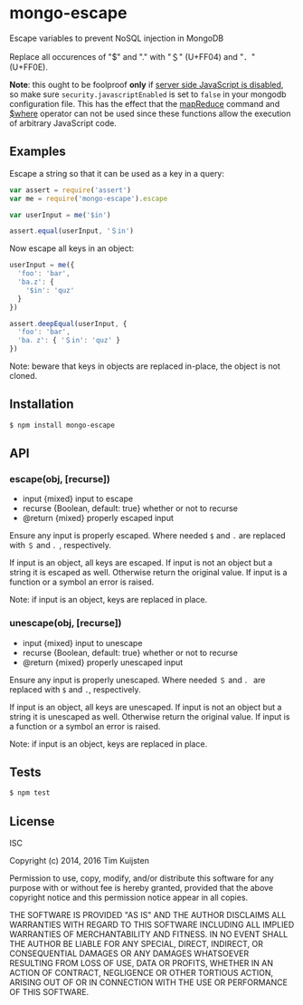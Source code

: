 # mongo-escape

Escape variables to prevent NoSQL injection in MongoDB

Replace all occurences of "$" and "." with "＄" (U+FF04) and "．" (U+FF0E).

**Note**: this ought to be foolproof **only** if [server side JavaScript is disabled],
so make sure `security.javascriptEnabled` is set to `false` in your mongodb
configuration file. This has the effect that the [mapReduce] command and [$where]
operator can not be used since these functions allow the execution of arbitrary
JavaScript code.

## Examples

Escape a string so that it can be used as a key in a query:

```js
var assert = require('assert')
var me = require('mongo-escape').escape

var userInput = me('$in')

assert.equal(userInput, '＄in')
```

Now escape all keys in an object:

```js
userInput = me({
  'foo': 'bar',
  'ba.z': {
    '$in': 'quz'
  }
})

assert.deepEqual(userInput, {
  'foo': 'bar',
  'ba．z': { '＄in': 'quz' }
})
```

Note: beware that keys in objects are replaced in-place, the object is not
cloned.

## Installation

```sh
$ npm install mongo-escape
```

## API

###  escape(obj, [recurse])
* input {mixed} input to escape
* recurse {Boolean, default: true} whether or not to recurse
* @return {mixed} properly escaped input

Ensure any input is properly escaped. Where needed `$` and `.` are replaced
with `＄` and `．`, respectively.

If input is an object, all keys are escaped. If input is not an object but a
string it is escaped as well. Otherwise return the original value. If input
is a function or a symbol an error is raised.

Note: if input is an object, keys are replaced in place.

### unescape(obj, [recurse])
* input {mixed} input to unescape
* recurse {Boolean, default: true} whether or not to recurse
* @return {mixed} properly unescaped input

Ensure any input is properly unescaped. Where needed `＄` and `．` are
replaced with `$` and `.`, respectively.

If input is an object, all keys are unescaped. If input is not an object but
a string it is unescaped as well. Otherwise return the original value. If
input is a function or a symbol an error is raised.

Note: if input is an object, keys are replaced in place.

## Tests

```sh
$ npm test
```

## License

ISC

Copyright (c) 2014, 2016 Tim Kuijsten

Permission to use, copy, modify, and/or distribute this software for any
purpose with or without fee is hereby granted, provided that the above
copyright notice and this permission notice appear in all copies.

THE SOFTWARE IS PROVIDED "AS IS" AND THE AUTHOR DISCLAIMS ALL WARRANTIES
WITH REGARD TO THIS SOFTWARE INCLUDING ALL IMPLIED WARRANTIES OF
MERCHANTABILITY AND FITNESS. IN NO EVENT SHALL THE AUTHOR BE LIABLE FOR
ANY SPECIAL, DIRECT, INDIRECT, OR CONSEQUENTIAL DAMAGES OR ANY DAMAGES
WHATSOEVER RESULTING FROM LOSS OF USE, DATA OR PROFITS, WHETHER IN AN
ACTION OF CONTRACT, NEGLIGENCE OR OTHER TORTIOUS ACTION, ARISING OUT OF
OR IN CONNECTION WITH THE USE OR PERFORMANCE OF THIS SOFTWARE.

[server side JavaScript is disabled]: https://docs.mongodb.com/manual/core/server-side-javascript/#disable-server-side-js
[mapReduce]: https://docs.mongodb.com/manual/reference/command/mapReduce/#dbcmd.mapReduce
[$where]: https://docs.mongodb.com/manual/reference/operator/query/where/#op._S_where
